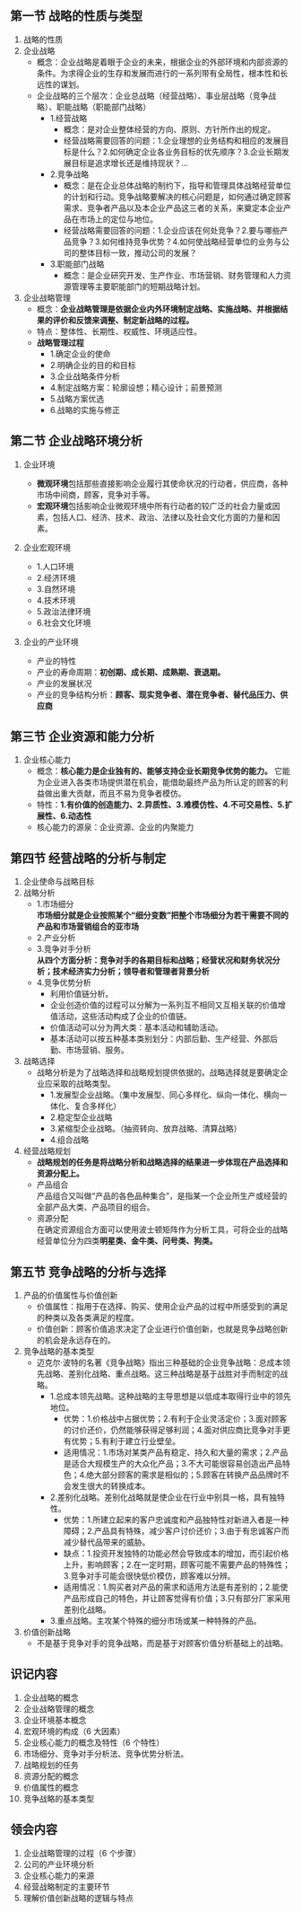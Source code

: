 
## 第一节 战略的性质与类型

1. 战略的性质
2. 企业战略
   - 概念：企业战略是着眼于企业的未来，根据企业的外部环境和内部资源的条件。为求得企业的生存和发展而进行的一系列带有全局性，根本性和长远性的谋划。
   - 企业战略的三个层次：企业总战略（经营战略）、事业层战略（竞争战略）、职能战略（职能部门战略）
     - 1.经营战略
       - 概念：是对企业整体经营的方向、原则、方针所作出的规定。
       - 经营战略需要回答的问题：1.企业理想的业务结构和相应的发展目标是什么？2.如何确定企业各业务目标的优先顺序？3.企业长期发展目标是追求增长还是维持现状？...
     - 2.竞争战略
       - 概念：是在企业总体战略的制约下，指导和管理具体战略经营单位的计划和行动。竞争战略要解决的核心问题是，如何通过确定顾客需求、竞争者产品以及本企业产品这三者的关系，来奠定本企业产品在市场上的定位与地位。
       - 经营战略需要回答的问题：1.企业应该在何处竞争？2.要与哪些产品竞争？3.如何维持竞争优势？4.如何使战略经营单位的业务与公司的整体目标一致，推动公司的发展？
     - 3.职能部门战略
       - 概念：是企业研究开发、生产作业、市场营销、财务管理和人力资源管理等主要职能部门的短期战略计划。
3. 企业战略管理
   - 概念：**企业战略管理是依据企业内外环境制定战略、实施战略、并根据结果的评价和反馈来调整、制定新战略的过程。**
   - 特点：整体性、长期性、权威性、环境适应性。
   - **战略管理过程**
     - 1.确定企业的使命
     - 2.明确企业的目的和目标
     - 3.企业战略条件分析
     - 4.制定战略方案：轮廓设想；精心设计；前景预测
     - 5.战略方案优选
     - 6.战略的实施与修正

## 第二节 企业战略环境分析

1. 企业环境
   - **微观环境**包括那些直接影响企业履行其使命状况的行动者，供应商，各种市场中间商，顾客，竞争对手等。
   - **宏观环境**包括影响企业微观环境中所有行动者的较广泛的社会力量或因素，包括人口、经济、技术、政治、法律以及社会文化方面的力量和因素。
2. 企业宏观环境

   - 1.人口环境
   - 2.经济环境
   - 3.自然环境
   - 4.技术环境
   - 5.政治法律环境
   - 6.社会文化环境

3. 企业的产业环境
   - 产业的特性
   - 产业的寿命周期：**初创期、成长期、成熟期、衰退期。**
   - 产业的发展状况
   - 产业的竞争结构分析：**顾客、现实竞争者、潜在竞争者、替代品压力、供应商**

## 第三节 企业资源和能力分析

1. 企业核心能力
   - 概念：**核心能力是企业独有的、能够支持企业长期竞争优势的能力。** 它能为企业进入各类市场提供潜在机会，能借助最终产品为所认定的顾客的利益做出重大贡献，而且不易为竞争者模仿。
   - 特性：**1.有价值的创造能力、2.异质性、3.难模仿性、4.不可交易性、5.扩展性、6.动态性**
   - 核心能力的源泉：企业资源、企业的内聚能力

## 第四节 经营战略的分析与制定

1. 企业使命与战略目标
2. 战略分析
   - 1.市场细分  
      **市场细分就是企业按照某个“细分变数”把整个市场细分为若干需要不同的产品和市场营销组合的亚市场**
   - 2.产业分析
   - 3.竞争对手分析  
      **从四个方面分析：竞争对手的各期目标和战略；经营状况和财务状况分析；技术经济实力分析；领导者和管理者背景分析**
   - 4.竞争优势分析
     - 利用价值链分析。
     - 企业创造价值的过程可以分解为一系列互不相同又互相关联的价值增值活动，这些活动构成了企业的价值链。
     - 价值活动可以分为两大类：基本活动和辅助活动。
     - 基本活动可以按五种基本类别划分：内部后勤、生产经营、外部后勤、市场营销、服务。
3. 战略选择
   - 战略分析是为了战略选择和战略规划提供依据的。战略选择就是要确定企业应采取的战略类型。
     - 1.发展型企业战略。（集中发展型、同心多样化、纵向一体化、横向一体化、复合多样化）
     - 2.稳定型企业战略
     - 3.紧缩型企业战略。（抽资转向、放弃战略、清算战略）
     - 4.组合战略
4. 经营战略规划
   - **战略规划的任务是将战略分析和战略选择的结果进一步体现在产品选择和资源分配上。**
   - 产品组合  
      产品组合又叫做“产品的各色品种集合”，是指某一个企业所生产或经营的全部产品大类、产品项目的组合。
   - 资源分配  
      在确定资源组合方面可以使用波士顿矩阵作为分析工具，可将企业的战略经营单位分为四类**明星类、金牛类、问号类、狗类。**

## 第五节 竞争战略的分析与选择

1. 产品的价值属性与价值创新
   - 价值属性：指用于在选择、购买、使用企业产品的过程中所感受到的满足的种类以及各类满足的程度。
   - 价值创新：顾客价值追求决定了企业进行价值创新，也就是竞争战略创新的机会是永远存在的。
2. 竞争战略的基本类型
   - 迈克尔·波特的名著《竞争战略》指出三种基础的企业竞争战略：总成本领先战略、差别化战略、重点战略。这三种战略是基于战胜对手而制定的战略。
     - 1.总成本领先战略。这种战略的主导思想是以低成本取得行业中的领先地位。
       - 优势：1.价格战中占据优势；2.有利于企业灵活定价；3.面对顾客的讨价还价，仍然能够获得足够利润；4.面对供应商比竞争对手更有优势；5.有利于建立行业壁垒。
       - 适用情况：1.市场对某类产品有稳定、持久和大量的需求；2.产品是适合大规模生产的大众化产品；3.不大可能很容易创造出产品特色；4.绝大部分顾客的需求是相似的；5.顾客在转换产品品牌时不会发生很大的转换成本。
     - 2.差别化战略。差别化战略就是使企业在行业中别具一格，具有独特性。
       - 优势：1.所建立起来的客户忠诚度和产品独特性对新进入者是一种障碍；2.产品具有特殊，减少客户讨价还价；3.由于有忠诚客户而减少替代品带来的威胁。
       - 缺点：1.投资开发独特的功能必然会导致成本的增加，而引起价格上升，影响顾客；2.在一定时期，顾客可能不需要产品的特殊性；3.竞争对手可能会很快低价模仿，顾客难以分辨。
       - 适用情况：1.购买者对产品的需求和适用方法是有差别的；2.能使产品形成自己的特色，并让顾客觉得有价值；3.只有部分厂家采用差别化战略。
     - 3.重点战略。主攻某个特殊的细分市场或某一种特殊的产品。
3. 价值创新战略
   - 不是基于竞争对手的竞争战略，而是基于对顾客价值分析基础上的战略。

## 识记内容

1. 企业战略的概念
2. 企业战略管理的概念
3. 企业环境基本概念
4. 宏观环境的构成（6 大因素）
5. 企业核心能力的概念及特性（6 个特性）
6. 市场细分、竞争对手分析法、竞争优势分析法。
7. 战略规划的任务
8. 资源分配的概念
9. 价值属性的概念
10. 竞争战略的基本类型

## 领会内容

1. 企业战略管理的过程（6 个步骤）
2. 公司的产业环境分析
3. 企业核心能力的来源
4. 经营战略制定的主要环节
5. 理解价值创新战略的逻辑与特点

